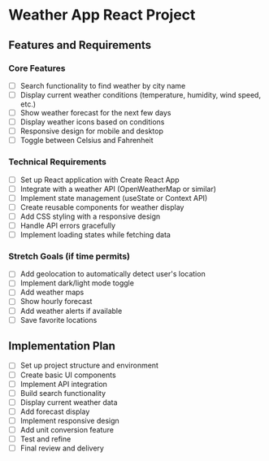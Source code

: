# Weather App React Project

## Features and Requirements

### Core Features
- [ ] Search functionality to find weather by city name
- [ ] Display current weather conditions (temperature, humidity, wind speed, etc.)
- [ ] Show weather forecast for the next few days
- [ ] Display weather icons based on conditions
- [ ] Responsive design for mobile and desktop
- [ ] Toggle between Celsius and Fahrenheit

### Technical Requirements
- [ ] Set up React application with Create React App
- [ ] Integrate with a weather API (OpenWeatherMap or similar)
- [ ] Implement state management (useState or Context API)
- [ ] Create reusable components for weather display
- [ ] Add CSS styling with a responsive design
- [ ] Handle API errors gracefully
- [ ] Implement loading states while fetching data

### Stretch Goals (if time permits)
- [ ] Add geolocation to automatically detect user's location
- [ ] Implement dark/light mode toggle
- [ ] Add weather maps
- [ ] Show hourly forecast
- [ ] Add weather alerts if available
- [ ] Save favorite locations

## Implementation Plan
- [ ] Set up project structure and environment
- [ ] Create basic UI components
- [ ] Implement API integration
- [ ] Build search functionality
- [ ] Display current weather data
- [ ] Add forecast display
- [ ] Implement responsive design
- [ ] Add unit conversion feature
- [ ] Test and refine
- [ ] Final review and delivery
